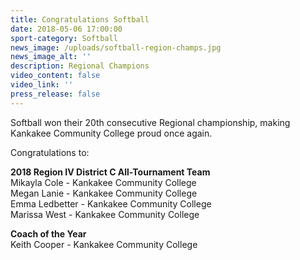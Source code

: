 ```yaml
---
title: Congratulations Softball
date: 2018-05-06 17:00:00
sport-category: Softball
news_image: /uploads/softball-region-champs.jpg
news_image_alt: ''
description: Regional Champions
video_content: false
video_link: ''
press_release: false
---
```


Softball won their 20th consecutive Regional championship, making Kankakee Community College proud once again.&nbsp;

Congratulations to:

**2018 Region IV District C All-Tournament Team**<br>Mikayla Cole - Kankakee Community College<br>Megan Lanie - Kankakee Community College<br>Emma Ledbetter - Kankakee Community College<br>Marissa West - Kankakee Community College

**Coach of the Year**<br>Keith Cooper - Kankakee Community College